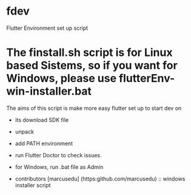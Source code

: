 # fdev
Flutter Environment set up script

# The finstall.sh script is for Linux based Sistems, so if you want for Windows, please use flutterEnv-win-installer.bat

The aims of this script is make more easy flutter set up to start dev on
* its download SDK file
* unpack
* add PATH environment
* run Flutter Doctor to check issues.

* for Windows, run .bat file as Admin

* contributors
 [marcusedu] (https:github.com/marcusedu) :: windows installer script
